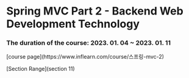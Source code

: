 <h1>Spring MVC Part 2 - Backend Web Development Technology</h1>
<h3>The duration of the course: 2023. 01. 04 ~ 2023. 01. 11</h3>
[course page](https://www.inflearn.com/course/스프링-mvc-2)

[Section Range](section 11)
